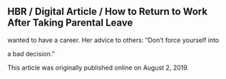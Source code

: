 ## HBR / Digital Article / How to Return to Work After Taking Parental Leave

wanted to have a career. Her advice to others: “Don’t force yourself into

a bad decision.”

This article was originally published online on August 2, 2019.